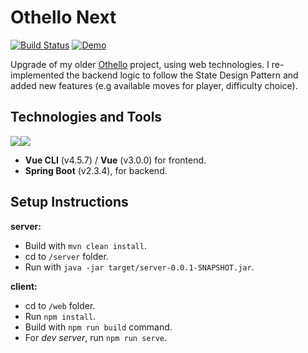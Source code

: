 # Othello Next

[![Build Status](https://travis-ci.org/jzProg/othello-next.svg?branch=main)](https://travis-ci.org/jzProg/othello-next)
[![Demo](https://img.shields.io/badge/demo-online-green.svg)](https://othello-next.herokuapp.com/)

Upgrade of my older [Othello](https://github.com/jzProg/othello-game) project, using web technologies. I re-implemented the backend logic to follow the State Design Pattern and added new features (e.g available moves for player, difficulty choice).

## Technologies and Tools

<img src="https://img.shields.io/badge/vuejs%20-%2335495e.svg?&style=for-the-badge&logo=vue.js&logoColor=%234FC08D"/><img src="https://img.shields.io/badge/spring%20-%236DB33F.svg?&style=for-the-badge&logo=spring&logoColor=white"/>

- **Vue CLI** (v4.5.7) / **Vue** (v3.0.0) for frontend. 
- **Spring Boot** (v2.3.4), for backend.

## Setup Instructions

**server:**
- Build with `mvn clean install`.
- cd to `/server` folder.
- Run with `java -jar target/server-0.0.1-SNAPSHOT.jar`.

**client:**
- cd to `/web` folder.
- Run `npm install`.
- Build with `npm run build` command.
- For *dev server*, run `npm run serve`.
